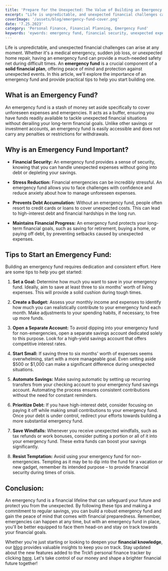 ```yaml
---
title: 'Prepare for the Unexpected: The Value of Building an Emergency Fund'
excerpt: "Life is unpredictable, and unexpected financial challenges can arise at any moment. Whether it's a medical emergency, sudden job loss, or unexpected home repair, having an emergency fund can provide a much-needed safety net during difficult times. An emergency fund is a crucial component of a solid financial plan, offering peace of mind and protection against unexpected events. In this article, we'll explore the importance of an emergency fund and provide practical tips to help you start building one. Learn how to prepare for the unexpected and take control of your financial future with an emergency fund."
coverImage: '/assets/blog/emergency-fund-cover.png'
date: '7.25.2023'
category: 'Personal Finance, Financial Planning, Emergency Fund'
keywords: 'eywords: emergency fund, financial security, unexpected expenses, financial preparedness, savings, budgeting, financial goals, peace of mind'
---
```


Life is unpredictable, and unexpected financial challenges can arise at any moment. Whether it's a medical emergency, sudden job loss, or unexpected home repair, having an emergency fund can provide a much-needed safety net during difficult times. An **emergency fund** is a crucial component of a **solid financial plan**, offering peace of mind and protection against unexpected events. In this article, we'll explore the importance of an emergency fund and provide practical tips to help you start building one.

## What is an Emergency Fund?

An emergency fund is a stash of money set aside specifically to cover unforeseen expenses and emergencies. It acts as a buffer, ensuring you have funds readily available to tackle unexpected financial situations without derailing your long-term financial goals. Unlike other savings or investment accounts, an emergency fund is easily accessible and does not carry any penalties or restrictions for withdrawals.

## Why is an Emergency Fund Important?

* **Financial Security:** An emergency fund provides a sense of security, knowing that you can handle unexpected expenses without going into debt or depleting your savings.

*  **Stress Reduction:** Financial emergencies can be incredibly stressful. An emergency fund allows you to face challenges with confidence and reduce anxiety about how to manage unforeseen expenses.

* **Prevents Debt Accumulation:** Without an emergency fund, people often resort to credit cards or loans to cover unexpected costs. This can lead to high-interest debt and financial hardships in the long run.

* **Maintains Financial Progress:** An emergency fund protects your long-term financial goals, such as saving for retirement, buying a home, or paying off debt, by preventing setbacks caused by unexpected expenses.

## Tips to Start an Emergency Fund:

Building an emergency fund requires dedication and consistent effort. Here are some tips to help you get started:

1. **Set a Goal:** Determine how much you want to save in your emergency fund. Ideally, aim to save at least three to six months' worth of living expenses. This will provide a solid cushion during tough times.

2. **Create a Budget:** Assess your monthly income and expenses to identify how much you can realistically contribute to your emergency fund each month. Make adjustments to your spending habits, if necessary, to free up more funds.

3. **Open a Separate Account:** To avoid dipping into your emergency fund for non-emergencies, open a separate savings account dedicated solely to this purpose. Look for a high-yield savings account that offers competitive interest rates.

4. **Start Small:** If saving three to six months' worth of expenses seems overwhelming, start with a more manageable goal. Even setting aside $500 or $1,000 can make a significant difference during unexpected situations.

5. **Automate Savings:** Make saving automatic by setting up recurring transfers from your checking account to your emergency fund savings account. Automating the process ensures consistent contributions without the need for constant reminders.

6. **Prioritize Debt:** If you have high-interest debt, consider focusing on paying it off while making small contributions to your emergency fund. Once your debt is under control, redirect your efforts towards building a more substantial emergency fund.

7. **Save Windfalls:** Whenever you receive unexpected windfalls, such as tax refunds or work bonuses, consider putting a portion or all of it into your emergency fund. These extra funds can boost your savings significantly.

8. **Resist Temptation:** Avoid using your emergency fund for non-emergencies. Tempting as it may be to dip into the fund for a vacation or new gadget, remember its intended purpose – to provide financial security during times of crisis.

## Conclusion:
An emergency fund is a financial lifeline that can safeguard your future and protect you from the unexpected. By following these tips and making a commitment to regular savings, you can build a robust emergency fund and gain the peace of mind that comes with financial preparedness. Remember, emergencies can happen at any time, but with an emergency fund in place, you'll be better equipped to face them head-on and stay on track towards your financial goals.

Whether you're just starting or looking to deepen your **financial knowledge**, our [blog](/blog) provides valuable insights to keep you on track. Stay updated about the new features added to the Trckfi personal finance tracker by clicking [here](/). Let's take control of our money and shape a brighter financial future together!

